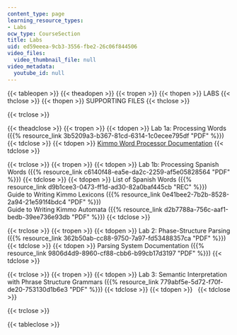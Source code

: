 ```yaml
---
content_type: page
learning_resource_types:
- Labs
ocw_type: CourseSection
title: Labs
uid: ed59eeea-9cb3-3556-fbe2-26c06f844506
video_files:
  video_thumbnail_file: null
video_metadata:
  youtube_id: null
---
```


{{< tableopen >}}
{{< theadopen >}}
{{< tropen >}}
{{< thopen >}}
LABS
{{< thclose >}}
{{< thopen >}}
SUPPORTING FILES
{{< thclose >}}

{{< trclose >}}

{{< theadclose >}}
{{< tropen >}}
{{< tdopen >}}
Lab 1a: Processing Words ({{% resource_link 3b5209a3-b367-81cd-6314-1c0ecee795df "PDF" %}})
{{< tdclose >}}
{{< tdopen >}}
[Kimmo Word Processor Documentation](http://www.ai.mit.edu/courses/6.863/doc/pckimmo.html)
{{< tdclose >}}

{{< trclose >}}
{{< tropen >}}
{{< tdopen >}}
Lab 1b: Processing Spanish Words ({{% resource_link c6140f48-ea5e-da2c-2259-af5e05828564 "PDF" %}})
{{< tdclose >}}
{{< tdopen >}}
List of Spanish Words ({{% resource_link d9b1cee3-0473-ff1d-ad30-82a0baf445cb "REC" %}})  
Guide to Writing Kimmo Lexicons ({{% resource_link 0e41bee2-7b2b-8528-2a94-21e591f4bdc4 "PDF" %}})  
Guide to Writing Kimmo Automata ({{% resource_link d2b7788a-756c-aaf1-bedb-39ee736e93db "PDF" %}})
{{< tdclose >}}

{{< trclose >}}
{{< tropen >}}
{{< tdopen >}}
Lab 2: Phase-Structure Parsing ({{% resource_link 362b50ab-cc88-9750-7a97-fd53488357ca "PDF" %}})
{{< tdclose >}}
{{< tdopen >}}
Parsing System Documentation ({{% resource_link 9806d4d9-8960-cf88-cbb6-b99cb17d3197 "PDF" %}})
{{< tdclose >}}

{{< trclose >}}
{{< tropen >}}
{{< tdopen >}}
Lab 3: Semantic Interpretation with Phrase Structure Grammars ({{% resource_link 779abf5e-5d72-f70f-de20-753130d1b6e3 "PDF" %}})
{{< tdclose >}}
{{< tdopen >}}
 
{{< tdclose >}}

{{< trclose >}}

{{< tableclose >}}
